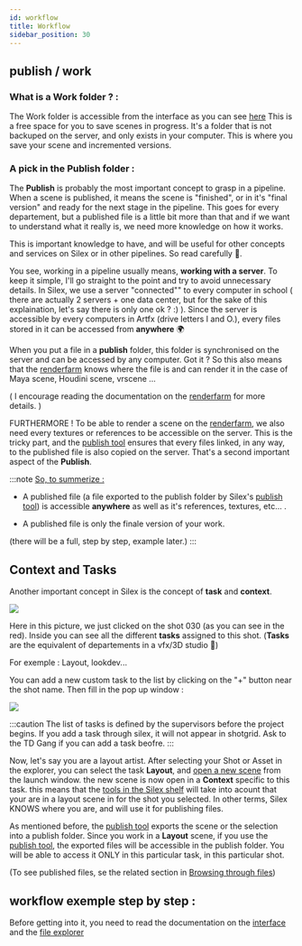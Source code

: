 ```yaml
---
id: workflow
title: Workflow
sidebar_position: 30
---
```


## publish / work

### What is a Work folder ? :

The Work folder is accessible from the interface as you can see [here](../../interface/file-explorer.md)
This is a free space for you to save scenes in progress. It's a folder that is not backuped on the server, and only exists in your computer. This is where you save your scene and incremented versions.

### A pick in the Publish folder :

The **Publish** is probably the most important concept to grasp in a pipeline. When a scene is published, it means the scene is "finished", or in it's "final version" and ready for the next stage in the pipeline. This goes for every departement, but a published file is a little bit more than that and if we want to understand what it really is, we need more knowledge on how it works.

This is important knowledge to have, and will be useful for other concepts and services on Silex or in other pipelines. So read carefully 👀.

You see, working in a pipeline usually means, **working with a server**. To keep it simple, I'll go straight to the point and try to avoid unnecessary details. In Silex, we use a server "connected"" to every computer in school ( there are actually 2 servers + one data center, but for the sake of this explaination, let's say there is only one ok ? :) ). Since the server is accessible by every computers in Artfx (drive letters I and O.), every files stored in it can be accessed from **anywhere** 🌍

When you put a file in a **publish** folder, this folder is synchronised on the server and can be accessed by any computer. Got it ? So this also means that the [renderfarm](../../renderfarm/renderfarm.md) knows where the file is and can render it in the case of Maya scene, Houdini scene, vrscene ...

( I encourage reading the documentation on the [renderfarm](../../renderfarm/renderfarm.md) for more details. )

FURTHERMORE ! To be able to render a scene on the [renderfarm](../../renderfarm/renderfarm.md), we also need every textures or references to be accessible on the server. This is the tricky part, and the [publish tool](../actions/publish.md) ensures that every files linked, in any way, to the published file is also copied on the server. That's a second important aspect of the **Publish**.

:::note
<u>So, to summerize :</u>

- A published file (a file exported to the publish folder by Silex's [publish tool](../actions/publish.md)) is accessible **anywhere** as well as it's references, textures, etc... .

- A published file is only the finale version of your work.

(there will be a full, step by step, example later.)
:::

## Context and Tasks

Another important concept in Silex is the concept of **task** and **context**.

![](/img/user_guide/workflow/workflow_tasks.png)

Here in this picture, we just clicked on the shot 030 (as you can see in the red). Inside you can see all the different **tasks** assigned to this shot. (**Tasks** are the equivalent of departements in a vfx/3D studio 🦉)

For exemple : Layout, lookdev...

You can add a new custom task to the list by clicking on the "+" button near the shot name. Then fill in the pop up window :

![](/img/user_guide/workflow/workflow_custom_task.png)

:::caution
The list of tasks is defined by the supervisors before the project begins. If you add a task through silex, it will not appear in shotgrid. Ask to the TD Gang if you can add a task beofre.
:::

Now, let's say you are a layout artist. After selecting your Shot or Asset in the explorer, you can select the task **Layout**, and [open a new scene](../../interface/file-explorer.md) from the launch window. the new scene is now open in a **Context** specific to this task. this means that the [tools in the Silex shelf](../actions/actions.md) will take into acount that your are in a layout scene in for the shot you selected. In other terms, Silex KNOWS where you are, and will use it for publishing files.

As mentioned before, the [publish tool](../actions/publish.md) exports the scene or the selection into a publish folder. Since you work in a **Layout** scene, if you use the [publish tool](../actions/publish.md), the exported files will be accessible in the publish folder. You will be able to access it ONLY in this particular task, in this particular shot.

(To see published files, se the related section in [Browsing through files](../../interface/interface.md))

## workflow exemple step by step :

Before getting into it, you need to read the documentation on the [interface](../../interface/interface.md) and the [file explorer](../../interface/file-explorer.md)